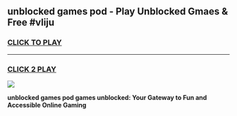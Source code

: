 
## unblocked games pod - Play Unblocked Gmaes & Free #vliju
<h3>
<a href="https://news.freeplayer.one?title=unblocked_games_pod&ref=03M">CLICK TO PLAY</a></h3>
<hr>

<h3>
<a href="https://news.freeplayer.one?title=unblocked_games_pod&ref=03M">CLICK 2 PLAY</a>
  
</h3>

<a href="https://news.freeplayer.one?title=unblocked_games_pod&ref=03M"><img src="https://clearcache.store/games.png"></a>


**unblocked games pod games unblocked: Your Gateway to Fun and Accessible Online Gaming**
